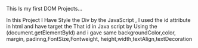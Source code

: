 This Is my first DOM Projects...

In this Project I Have Style the Div by the JavaScript , I used the id attribute in html and have target the That id in Java script by Using the (document.getElementById) and i gave same backgroundColor,color, margin,
padinng,FontSize,Fontweight, height,width,textAlign,textDecoration

